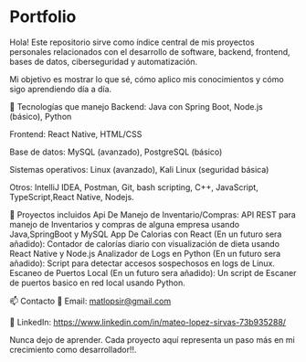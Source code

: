 # Portfolio
Hola! Este repositorio sirve como índice central de mis proyectos personales relacionados con el desarrollo de software, backend, frontend, bases de datos, ciberseguridad y automatización.

Mi objetivo es mostrar lo que sé, cómo aplico mis conocimientos y cómo sigo aprendiendo día a día.

🔧 Tecnologías que manejo
Backend: Java con Spring Boot, Node.js (básico), Python

Frontend: React Native, HTML/CSS

Base de datos: MySQL (avanzado), PostgreSQL (básico)

Sistemas operativos: Linux (avanzado), Kali Linux (seguridad básica)

Otros: IntelliJ IDEA, Postman, Git, bash scripting, C++, JavaScript, TypeScript,React Native, Nodejs.

📁 Proyectos incluidos
Api De Manejo de Inventario/Compras: API REST para manejo de Inventarios y compras de alguna empresa usando Java,SpringBoot y MySQL
App De Calorias con React (En un futuro sera añadido): Contador de calorías diario con visualización de dieta usando React Native y Node.js
Analizador de Logs en Python (En un futuro sera añadido): Script para detectar accesos sospechosos en logs de Linux.
Escaneo de Puertos Local (En un futuro sera añadido): Un script de Escaner de puertos basico en red local usando Python.


📫 Contacto
📧 Email: matlopsir@gmail.com

💼 LinkedIn: https://www.linkedin.com/in/mateo-lopez-sirvas-73b935288/


Nunca dejo de aprender. Cada proyecto aquí representa un paso más en mi crecimiento como desarrollador!!.
